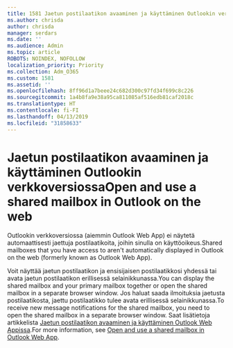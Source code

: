 ```yaml
---
title: 1581 Jaetun postilaatikon avaaminen ja käyttäminen Outlookin verkkoversiossa
ms.author: chrisda
author: chrisda
manager: serdars
ms.date: ''
ms.audience: Admin
ms.topic: article
ROBOTS: NOINDEX, NOFOLLOW
localization_priority: Priority
ms.collection: Adm_O365
ms.custom: 1581
ms.assetid: ''
ms.openlocfilehash: 8ff96d1a7beee24c682d300c97fd34f699c8c226
ms.sourcegitcommit: 1a4b8fa9e38a95ca811085af516edb81caf2018c
ms.translationtype: HT
ms.contentlocale: fi-FI
ms.lasthandoff: 04/13/2019
ms.locfileid: "31858633"
---
```

# <a name="open-and-use-a-shared-mailbox-in-outlook-on-the-web"></a><span data-ttu-id="b1889-102">Jaetun postilaatikon avaaminen ja käyttäminen Outlookin verkkoversiossa</span><span class="sxs-lookup"><span data-stu-id="b1889-102">Open and use a shared mailbox in Outlook on the web</span></span>

<span data-ttu-id="b1889-103">Outlookin verkkoversiossa (aiemmin Outlook Web App) ei näytetä automaattisesti jaettuja postilaatikoita, joihin sinulla on käyttöoikeus.</span><span class="sxs-lookup"><span data-stu-id="b1889-103">Shared mailboxes that you have access to aren't automatically displayed in Outlook on the web (formerly known as Outlook Web App).</span></span>

<span data-ttu-id="b1889-104">Voit näyttää jaetun postilaatikon ja ensisijaisen postilaatikkosi yhdessä tai avata jaetun postilaatikon erillisessä selainikkunassa.</span><span class="sxs-lookup"><span data-stu-id="b1889-104">You can display the shared mailbox and your primary mailbox together or open the shared mailbox in a separate browser window.</span></span> <span data-ttu-id="b1889-105">Jos haluat saada ilmoituksia jaetusta postilaatikosta, jaettu postilaatikko tulee avata erillisessä selainikkunassa.</span><span class="sxs-lookup"><span data-stu-id="b1889-105">To receive new message notifications for the shared mailbox, you need to open the shared mailbox in a separate browser window.</span></span> <span data-ttu-id="b1889-106">Saat lisätietoja artikkelista [Jaetun postilaatikon avaaminen ja käyttäminen Outlook Web Appissa](https://support.office.com/article/BC127866-42BE-4DE7-92AE-1EF2F787FD5C).</span><span class="sxs-lookup"><span data-stu-id="b1889-106">For more information, see [Open and use a shared mailbox in Outlook Web App](https://support.office.com/article/BC127866-42BE-4DE7-92AE-1EF2F787FD5C).</span></span>
